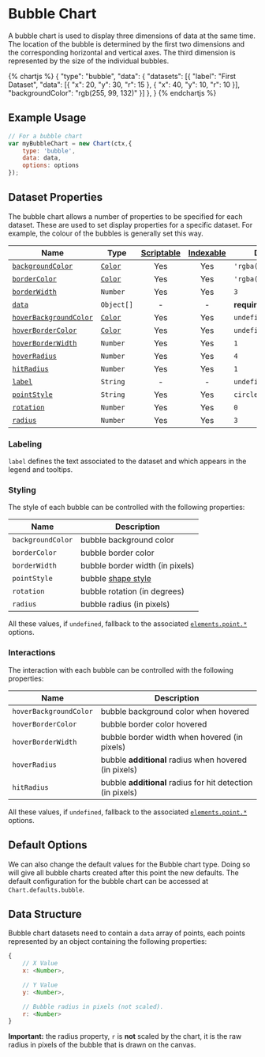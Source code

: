 # Bubble Chart

A bubble chart is used to display three dimensions of data at the same time. The location of the bubble is determined by the first two dimensions and the corresponding horizontal and vertical axes. The third dimension is represented by the size of the individual bubbles.

{% chartjs %}
{
    "type": "bubble",
    "data": {
        "datasets": [{
            "label": "First Dataset",
            "data": [{
                "x": 20,
                "y": 30,
                "r": 15
            }, {
                "x": 40,
                "y": 10,
                "r": 10
            }],
            "backgroundColor": "rgb(255, 99, 132)"
        }]
    },
}
{% endchartjs %}

## Example Usage

```javascript
// For a bubble chart
var myBubbleChart = new Chart(ctx,{
    type: 'bubble',
    data: data,
    options: options
});
```

## Dataset Properties

The bubble chart allows a number of properties to be specified for each dataset. These are used to set display properties for a specific dataset. For example, the colour of the bubbles is generally set this way.

| Name | Type | [Scriptable](../general/options.md#scriptable-options) | [Indexable](../general/options.md#indexable-options) |  Default
| ---- | ---- | :----: | :----: | ----
| [`backgroundColor`](#styling) | [`Color`](../general/colors.md) | Yes | Yes | `'rgba(0,0,0,0.1)'`
| [`borderColor`](#styling) | [`Color`](../general/colors.md) | Yes | Yes | `'rgba(0,0,0,0.1)'`
| [`borderWidth`](#styling) | `Number` | Yes | Yes | `3`
| [`data`](#data-structure) | `Object[]` | - | - | **required**
| [`hoverBackgroundColor`](#interactions) | [`Color`](../general/colors.md) | Yes | Yes | `undefined`
| [`hoverBorderColor`](#interactions) | [`Color`](../general/colors.md) | Yes | Yes | `undefined`
| [`hoverBorderWidth`](#interactions) | `Number` | Yes | Yes | `1`
| [`hoverRadius`](#interactions) | `Number` | Yes | Yes | `4`
| [`hitRadius`](#interactions) | `Number` | Yes | Yes | `1`
| [`label`](#labeling) | `String` | - | - | `undefined`
| [`pointStyle`](#styling) | `String` | Yes | Yes | `circle`
| [`rotation`](#styling) | `Number` | Yes | Yes | `0`
| [`radius`](#styling) | `Number` | Yes | Yes | `3`

### Labeling

`label` defines the text associated to the dataset and which appears in the legend and tooltips.

### Styling

The style of each bubble can be controlled with the following properties:

| Name | Description
| ---- | ----
| `backgroundColor` | bubble background color
| `borderColor` | bubble border color
| `borderWidth` | bubble border width (in pixels)
| `pointStyle` | bubble [shape style](../configuration/elements#point-styles)
| `rotation` | bubble rotation (in degrees)
| `radius` | bubble radius (in pixels)

All these values, if `undefined`, fallback to the associated [`elements.point.*`](../configuration/elements.md#point-configuration) options.

### Interactions

The interaction with each bubble can be controlled with the following properties:

| Name | Description
| ---- | -----------
| `hoverBackgroundColor` | bubble background color when hovered
| `hoverBorderColor` | bubble border color hovered
| `hoverBorderWidth` | bubble border width when hovered (in pixels)
| `hoverRadius` | bubble **additional** radius when hovered (in pixels)
| `hitRadius` | bubble **additional** radius for hit detection (in pixels)

All these values, if `undefined`, fallback to the associated [`elements.point.*`](../configuration/elements.md#point-configuration) options.

## Default Options

We can also change the default values for the Bubble chart type. Doing so will give all bubble charts created after this point the new defaults. The default configuration for the bubble chart can be accessed at `Chart.defaults.bubble`.

## Data Structure

Bubble chart datasets need to contain a `data` array of points, each points represented by an object containing the following properties:

```javascript
{
    // X Value
    x: <Number>,

    // Y Value
    y: <Number>,

    // Bubble radius in pixels (not scaled).
    r: <Number>
}
```

**Important:** the radius property, `r` is **not** scaled by the chart, it is the raw radius in pixels of the bubble that is drawn on the canvas.
